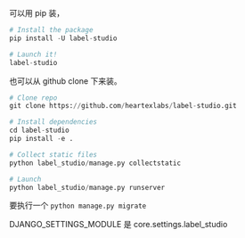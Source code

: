 
可以用 pip 装，

```python 
# Install the package
pip install -U label-studio

# Launch it!
label-studio
```


也可以从 github clone 下来装。   

```python
# Clone repo
git clone https://github.com/heartexlabs/label-studio.git  

# Install dependencies
cd label-studio
pip install -e .

# Collect static files
python label_studio/manage.py collectstatic

# Launch
python label_studio/manage.py runserver
```

要执行一个 `python manage.py migrate`   

DJANGO_SETTINGS_MODULE 是 core.settings.label_studio    




